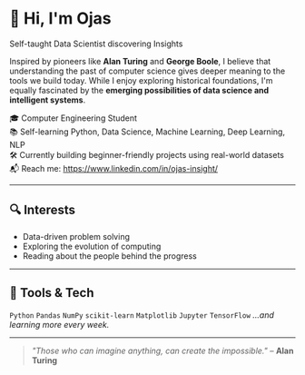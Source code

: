 # 👋 Hi, I'm Ojas

Self-taught Data Scientist discovering Insights

Inspired by pioneers like **Alan Turing** and **George Boole**, I believe that understanding the past of computer science gives deeper meaning to the tools we build today. While I enjoy exploring historical foundations, I'm equally fascinated by the **emerging possibilities of data science and intelligent systems**.

🎓 Computer Engineering Student  
📚 Self-learning Python, Data Science, Machine Learning, Deep Learning, NLP  
🛠️ Currently building beginner-friendly projects using real-world datasets  
📬 Reach me: https://www.linkedin.com/in/ojas-insight/

---

## 🔍 Interests
- Data-driven problem solving
- Exploring the evolution of computing
- Reading about the people behind the progress

---

## 🧰 Tools & Tech
`Python` `Pandas` `NumPy` `scikit-learn` `Matplotlib` `Jupyter` `TensorFlow`
*...and learning more every week.*

---

> _"Those who can imagine anything, can create the impossible."_ – **Alan Turing**
